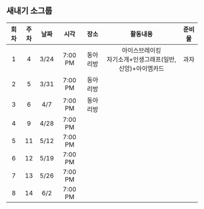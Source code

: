 ## 새내기 소그룹
|회차|주차|날짜|시각|장소|활동내용|준비물|
|:---:|:---:|:---:|:---:|:---:|:---:|:---:|
|1|4|3/24|7:00 PM|동아리방|아이스브레이킹</br>자기소개+인생그래프(일반, 신앙)+아이엠카드|과자|
|2|5|3/31|7:00 PM|동아리방|
|3|6|4/7|7:00 PM|동아리방|
|4|9|4/28|7:00 PM|
|5|11|5/12|7:00 PM|
|6|12|5/19|7:00 PM|
|7|13|5/26|7:00 PM|
|8|14|6/2|7:00 PM|